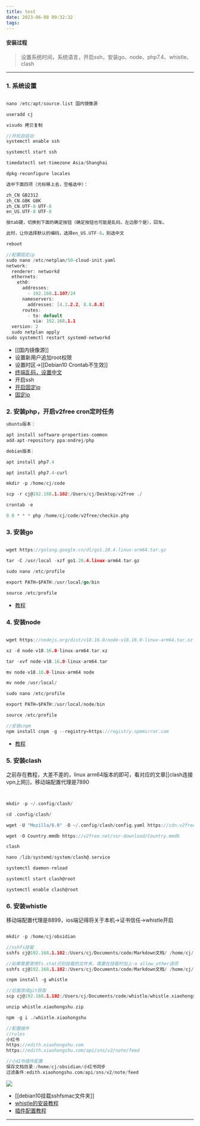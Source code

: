 ```yaml
---
title: test
date: 2023-06-08 09:32:32
tags:
---
```



#### **安装过程**
 
> 设置系统时间，系统语言，开启ssh，安装go、node、php7.4、whistle、clash
------
 

### 1. 系统设置

```go

nano /etc/apt/source.list 国内镜像源

useradd cj

visudo 拷贝复制

//开机自启动
systemctl enable ssh 

systemctl start ssh

timedatectl set-timezone Asia/Shanghai

dpkg-reconfigure locales

选中下面四项（光标移上去，空格选中）：

zh_CN GB2312
zh_CN.GBK GBK
zh_CN.UTF-8 UTF-8
en_US.UTF-8 UTF-8

按tab键，切换到下面的确定按钮（确定按钮也可能是乱码，左边那个是），回车。

此时，让你选择默认的编码，选择en_US.UTF-8，别选中文

reboot

//配置固定ip
sudo nano /etc/netplan/50-cloud-init.yaml
network:
  renderer: networkd
  ethernets:
    eth0:
      addresses:
        - 192.168.1.107/24
      nameservers:
        addresses: [4.2.2.2, 8.8.8.8]
      routes:
        - to: default
          via: 192.168.1.1
  version: 2
  sudo netplan apply
sudo systemctl restart systemd-networkd
```

- [[国内镜像源]]
- 设置新用户追加root权限
- 设置时区->[[Debian10 Crontab不生效]]
- [终端乱码，设置中文](https://yangyq.net/2022/06/debian-terminal-encode.html)
- 开启ssh
- [开启固定ip](https://blog.csdn.net/xiaochong0302/article/details/127976781)
- [固定ip](https://juejin.cn/post/7237540467427475511)
 
### 2. 安装php，开启v2free cron定时任务
 
```go
ubuntu版本：

apt install software-properties-common
add-apt-repository ppa:ondrej/php

debian版本:

apt install php7.4

apt install php7.4-curl

mkdir -p /home/cj/code

scp -r cj@192.168.1.102:/Users/cj/Desktop/v2free ./

crontab -e

0 0 * * * php /home/cj/code/v2free/checkin.php

```

### 3. 安装go
 
```go

wget https://golang.google.cn/dl/go1.20.4.linux-arm64.tar.gz

tar -C /usr/local -xzf go1.20.4.linux-arm64.tar.gz

sudo nano /etc/profile

export PATH=$PATH:/usr/local/go/bin

source /etc/profile

```

- [教程](https://www.runoob.com/go/go-environment.html)

### 4. 安装node
 
```go

wget https://nodejs.org/dist/v18.16.0/node-v18.16.0-linux-arm64.tar.xz

xz -d node-v18.16.0-linux-arm64.tar.xz 

tar -xvf node-v18.16.0-linux-arm64.tar 

mv node-v18.16.0-linux-arm64 node

mv node /usr/local/

sudo nano /etc/profile

export PATH=$PATH:/usr/local/node/bin

source /etc/profile

//安装cnpm
npm install cnpm -g --registry=https://registry.npmmirror.com

```

- [教程](https://www.runoob.com/nodejs/nodejs-install-setup.html)

### 5. 安装clash

之前存在教程，大差不差的，linux arm64版本的即可，看对应的文章[[clash连接vpn上网]]，移动端配置代理是7890

```go


mkdir -p ~/.config/clash/

cd .config/clash/

wget -U "Mozilla/6.0" -O ~/.config/clash/config.yaml https://cdn.v2free.top/link/gYH6h6wGEq3wEJLH?clash=1

wget -O Country.mmdb https://v2free.net/ssr-download/Country.mmdb

clash

nano /lib/systemd/system/clash@.service

systemctl daemon-reload  

systemctl start clash@root

systemctl enable clash@root

```



### 6. 安装whistle

 移动端配置代理是8899，ios端记得将关于本机->证书信任->whistle开启
 
```go

mkdir -p /home/cj/obsidian

//sshfs挂载
sshfs cj@192.168.1.102:/Users/cj/Documents/code/Markdown文档/ /home/cj/obsidian

//如果需要使用fs.stat识别挂载的文件夹，需要在挂载时加上-o allow_other选项
sshfs cj@192.168.1.102:/Users/cj/Documents/code/Markdown文档/ /home/cj/obsidian -o allow_other

cnpm install -g whistle

//后面改成git获取
scp cj@192.168.1.102:/Users/cj/Documents/code/whistle/whistle.xiaohongshu.zip ./

unzip whistle.xiaohongshu.zip 

npm -g i ./whistle.xiaohongshu

//配置插件
//rules
小红书
https://edith.xiaohongshu.com
https://edith.xiaohongshu.com/api/sns/v2/note/feed

//小红书插件配置
保存文档目录:/home/cj/obsidian/小红书同步
过滤条件:edith.xiaohongshu.com/api/sns/v2/note/feed


```

![](https://weimgpub.oss-cn-hangzhou.aliyuncs.com/img/202305310642234.png)

- [[debian10挂载sshfsmac文件夹]]
- [whistle的安装教程](https://wproxy.org/whistle/install.html)
- [插件配置教程](https://wproxy.org/whistle/plugins.html)
 
---

 